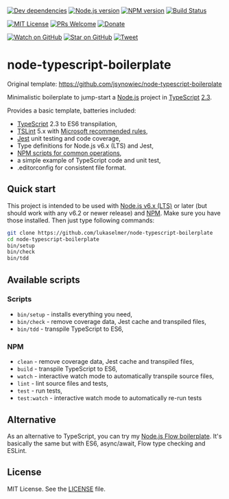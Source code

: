 [![Dev dependencies][dependencies-badge]][dependencies]
[![Node.js version][nodejs-badge]][nodejs]
[![NPM version][npm-badge]][npm]
[![Build Status][travis-badge]][travis-ci]

[![MIT License][license-badge]][LICENSE]
[![PRs Welcome][prs-badge]][prs]
[![Donate][donate-badge]][donate]

[![Watch on GitHub][github-watch-badge]][github-watch]
[![Star on GitHub][github-star-badge]][github-star]
[![Tweet][twitter-badge]][twitter]

# node-typescript-boilerplate

Original template: <https://github.com/jsynowiec/node-typescript-boilerplate>

Minimalistic boilerplate to jump-start a [Node.js][nodejs] project in [TypeScript][typescript] [2.3][typescript-23].

Provides a basic template, batteries included:

+ [TypeScript][typescript] 2.3 to ES6 transpilation,
+ [TSLint][tslint] 5.x with [Microsoft recommended rules][slint-microsoft-contrib],
+ [Jest][jest] unit testing and code coverage,
+ Type definitions for Node.js v6.x (LTS) and Jest,
+ [NPM scripts for common operations](#available-scripts),
+ a simple example of TypeScript code and unit test,
+ .editorconfig for consistent file format.

## Quick start

This project is intended to be used with [Node.js v6.x (LTS)][nodejs] or later (but should work with any v6.2 or newer release) and [NPM][npm]. Make sure you have those installed. Then just type following commands:

```sh
git clone https://github.com/lukaselmer/node-typescript-boilerplate
cd node-typescript-boilerplate
bin/setup
bin/check
bin/tdd
```

## Available scripts

### Scripts

+ `bin/setup` - installs everything you need, 
+ `bin/check` - remove coverage data, Jest cache and transpiled files,
+ `bin/tdd` - transpile TypeScript to ES6,

### NPM

+ `clean` - remove coverage data, Jest cache and transpiled files,
+ `build` - transpile TypeScript to ES6,
+ `watch` - interactive watch mode to automatically transpile source files, 
+ `lint` - lint source files and tests,
+ `test` - run tests,
+ `test:watch` - interactive watch mode to automatically re-run tests

## Alternative

As an alternative to TypeScript, you can try my [Node.js Flow boilerplate][flow-boilerplate]. It's basically the same but with ES6, async/await, Flow type checking and ESLint.

## License

MIT License. See the [LICENSE](https://github.com/lukaselmer/node-typescript-boilerplate/blob/master/LICENSE) file.

[dependencies-badge]: https://david-dm.org/lukaselmer/node-typescript-boilerplate/dev-status.svg
[dependencies]: https://david-dm.org/lukaselmer/node-typescript-boilerplate?type=dev
[nodejs-badge]: https://img.shields.io/badge/node->=%206.9.0-blue.svg
[nodejs]: https://nodejs.org/dist/latest-v6.x/docs/api/
[npm-badge]: https://img.shields.io/badge/npm->=%203.10.8-blue.svg
[npm]: https://docs.npmjs.com/
[travis-badge]: https://travis-ci.org/lukaselmer/node-typescript-boilerplate.svg?branch=master
[travis-ci]: https://travis-ci.org/lukaselmer/node-typescript-boilerplate
[typescript]: https://www.typescriptlang.org/
[typescript-23]: https://www.typescriptlang.org/docs/handbook/release-notes/typescript-2-3.html
[license-badge]: https://img.shields.io/badge/license-MIT-blue.svg
[license]: https://github.com/lukaselmer/node-typescript-boilerplate/blob/master/LICENSE
[prs-badge]: https://img.shields.io/badge/PRs-welcome-brightgreen.svg
[prs]: http://makeapullrequest.com
[donate-badge]: https://img.shields.io/badge/$-support-green.svg
[donate]: http://bit.ly/donate-js
[github-watch-badge]: https://img.shields.io/github/watchers/lukaselmer/node-typescript-boilerplate.svg?style=social
[github-watch]: https://github.com/lukaselmer/node-typescript-boilerplate/watchers
[github-star-badge]: https://img.shields.io/github/stars/lukaselmer/node-typescript-boilerplate.svg?style=social
[github-star]: https://github.com/lukaselmer/node-typescript-boilerplate/stargazers
[twitter]: https://twitter.com/intent/tweet?text=Check%20out%20this%20Node.js%20TypeScript%20boilerplate!%20https://github.com/lukaselmer/node-typescript-boilerplate%20%F0%9F%91%8D
[twitter-badge]: https://img.shields.io/twitter/url/https/lukaselmer/node-typescript-boilerplate.svg?style=social
[jest]: https://facebook.github.io/jest/
[tslint]: https://palantir.github.io/tslint/
[slint-microsoft-contrib]: https://github.com/Microsoft/tslint-microsoft-contrib

[flow-boilerplate]: https://github.com/lukaselmer/node-flowtype-boilerplate
[wiki-js-tests]: https://github.com/lukaselmer/node-typescript-boilerplate/wiki/Unit-tests-in-plain-JavaScript
